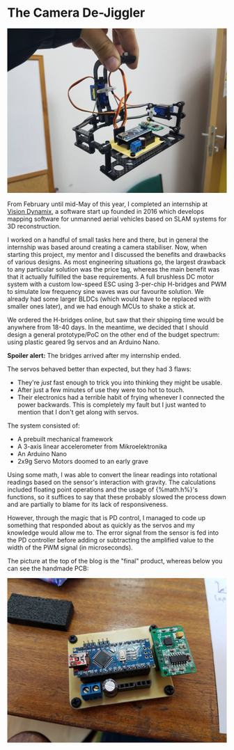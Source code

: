 # The Camera De-Jiggler

![](images/gimbal.jpg)

From February until mid-May of this year, I completed an internship at [Vision Dynamix](http://www.visiondynamix.com), a software start up founded in 2016 which develops mapping software for unmanned aerial vehicles based on SLAM systems for 3D reconstruction.

I worked on a handful of small tasks here and there, but in general the internship was based around creating a camera stabiliser. Now, when starting this project, my mentor and I discussed the benefits and drawbacks of various designs. As most engineering situations go, the largest drawback to any particular solution was the price tag, whereas the main benefit was that it actually fulfilled the base requirements. A full brushless DC motor system with a custom low-speed ESC using 3-per-chip H-bridges and PWM to simulate low frequency sine waves was our favourite solution. We already had some larger BLDCs (which would have to be replaced with smaller ones later), and we had enough MCUs to shake a stick at.

We ordered the H-bridges online, but saw that their shipping time would be anywhere from 18-40 days. In the meantime, we decided that I should design a general prototype/PoC on the other end of the budget spectrum: using plastic geared 9g servos and an Arduino Nano.

**Spoiler alert:** The bridges arrived after my internship ended.

The servos behaved better than expected, but they had 3 flaws:
* They're *just* fast enough to trick you into thinking they might be usable.
* After just a few minutes of use they were too hot to touch.
* Their electronics had a terrible habit of frying whenever I connected the power backwards. This is completely my fault but I just wanted to mention that I don't get along with servos.  

The system consisted of:
* A prebuilt mechanical framework
* A 3-axis linear accelerometer from Mikroelektronika
* An Arduino Nano
* 2x9g Servo Motors doomed to an early grave

Using some math, I was able to convert the linear readings into rotational readings based on the sensor's interaction with gravity. The calculations included floating point operations and the usage of {%math.h%}'s functions, so it suffices to say that these probably slowed the process down and are partially to blame for its lack of responsiveness.

However, through the magic that is PD control, I managed to code up something that responded about as quickly as the servos and my knowledge would allow me to. The error signal from the sensor is fed into the PD controller before adding or subtracting the amplified value to the width of the PWM signal (in microseconds).

The picture at the top of the blog is the "final" product, whereas below you can see the handmade PCB:

![](images/board_prototype.jpg)
